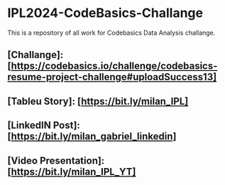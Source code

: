 # IPL2024-CodeBasics-Challange
This is a repository of all work for Codebasics Data Analysis challange.

## [Challange]: [https://codebasics.io/challenge/codebasics-resume-project-challenge#uploadSuccess13]

## [Tableu Story]: [https://bit.ly/milan_IPL]

## [LinkedIN Post]: [https://bit.ly/milan_gabriel_linkedin]

## [Video Presentation]: [https://bit.ly/milan_IPL_YT]
